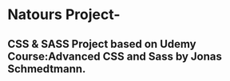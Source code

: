 # Natours Project-
## CSS & SASS Project based on Udemy Course:Advanced CSS and Sass by Jonas Schmedtmann.
